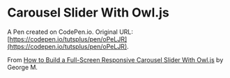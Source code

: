 # Carousel Slider With Owl.js

A Pen created on CodePen.io. Original URL: [https://codepen.io/tutsplus/pen/oPeLJR](https://codepen.io/tutsplus/pen/oPeLJR).

From [How to Build a Full-Screen Responsive Carousel Slider With Owl.js](http://webdesign.tutsplus.com/tutorials/how-to-build-a-full-screen-responsive-carousel-slider-with-owljs--cms-31771) by George M.
